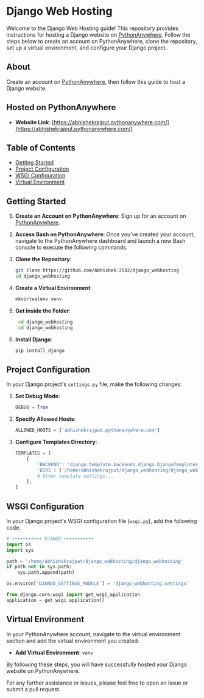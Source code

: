 # Django Web Hosting

Welcome to the Django Web Hosting guide! This repository provides instructions for hosting a Django website on [PythonAnywhere](https://www.pythonanywhere.com/). Follow the steps below to create an account on PythonAnywhere, clone the repository, set up a virtual environment, and configure your Django project.

## About

Create an account on [PythonAnywhere](https://www.pythonanywhere.com/), then follow this guide to host a Django website.

## Hosted on PythonAnywhere

- **Website Link**: [https://abhishekrajput.pythonanywhere.com/](https://abhishekrajput.pythonanywhere.com/)

## Table of Contents

- [Getting Started](#getting-started)
- [Project Configuration](#project-configuration)
- [WSGI Configuration](#wsgi-configuration)
- [Virtual Environment](#virtual-environment)

## Getting Started

1. **Create an Account on PythonAnywhere**: Sign up for an account on [PythonAnywhere](https://www.pythonanywhere.com/).

2. **Access Bash on PythonAnywhere**: Once you've created your account, navigate to the PythonAnywhere dashboard and launch a new Bash console to execute the following commands.

3. **Clone the Repository**:
    ```bash
    git clone https://github.com/Abhishek-2502/django_webhosting
    cd django_webhosting
    ```
4. **Create a Virtual Environment**:
    ```bash
    mkvirtualenv venv
    ```
5. **Get inside the Folder**:
   ```bash
    cd django_webhosting
    cd django_webhosting
    ```
6. **Install Django**:
    ```bash
    pip install django
    ```

## Project Configuration

In your Django project's `settings.py` file, make the following changes:

1. **Set Debug Mode**:
    ```python
    DEBUG = True
    ```

2. **Specify Allowed Hosts**:
    ```python
    ALLOWED_HOSTS = ['abhishekrajput.pythonanywhere.com']
    ```

3. **Configure Templates Directory**:
    ```python
    TEMPLATES = [
        {
            'BACKEND': 'django.template.backends.django.DjangoTemplates',
            'DIRS': ['/home/abhishekrajput/django_webhosting/django_webhosting/templates'],
            # Other template settings...
        },
    ]
    ```

## WSGI Configuration

In your Django project's WSGI configuration file (`wsgi.py`), add the following code:

```python
# +++++++++++ DJANGO +++++++++++
import os
import sys

path = '/home/abhishekrajput/django_webhosting/django_webhosting'
if path not in sys.path:
    sys.path.append(path)

os.environ['DJANGO_SETTINGS_MODULE'] = 'django_webhosting.settings'

from django.core.wsgi import get_wsgi_application
application = get_wsgi_application()
```

## Virtual Environment

In your PythonAnywhere account, navigate to the virtual environment section and add the virtual environment you created:

- **Add Virtual Environment**: `venv`

By following these steps, you will have successfully hosted your Django website on PythonAnywhere.

For any further assistance or issues, please feel free to open an issue or submit a pull request.
